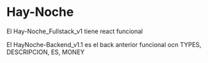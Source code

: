 # Hay-Noche

El Hay-Noche_Fullstack_v1 tiene react funcional

El HayNoche-Backend_v1.1 es el back anterior funcional ocn TYPES, DESCRIPCION, ES, MONEY
